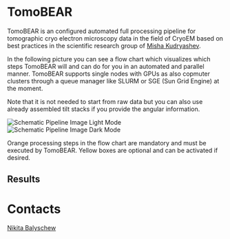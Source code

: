 # TomoBEAR
TomoBEAR is an configured automated full processing pipeline for tomographic cryo electron microscopy data in the field of CryoEM based on best practices in the scientific research group of [Misha Kudryashev](mailto:misha.kudryashev@gmail.com?subject=[GitHub]%20TomoBEAR).

In the following picture you can see a flow chart which visualizes which steps TomoBEAR will and can do for you in an automated and parallel manner. TomoBEAR supports single nodes with GPUs as also copmuter clusters through a queue manager like SLURM or SGE (Sun Grid Engine) at the moment.

Note that it is not needed to start from raw data but you can also use already assembled tilt stacks if you provide the angular information.

![Schematic Pipeline Image Light Mode](https://github.com/KudryashevLab/TomoBEAR/blob/main/images/pipeline_light_mode.svg#gh-light-mode-only)
![Schematic Pipeline Image Dark Mode](https://github.com/KudryashevLab/TomoBEAR/blob/main/images/pipeline_dark_mode.svg#gh-dark-mode-only)
 
Orange processing steps in the flow chart are mandatory and must be executed by TomoBEAR. Yellow boxes are optional and can be activated if desired.

## Results

# Contacts

[Nikita Balyschew](mailto:nikita.balyschew@gmail.com?subject=[GitHub]%20TomoBEAR)
